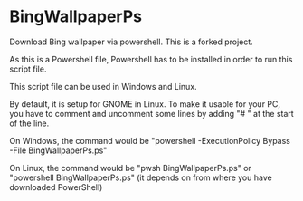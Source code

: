 # BingWallpaperPs
Download Bing wallpaper via powershell.
This is a forked project.

As this is a Powershell file, Powershell has to be installed in order to run this script file.

This script file can be used in Windows and Linux. 

By default, it is setup for GNOME in Linux. To make it usable for your PC, you have to comment and uncomment some lines by adding "# " at the start of the line.

On Windows, the command would be "powershell -ExecutionPolicy Bypass -File BingWallpaperPs.ps"

On Linux, the command would be "pwsh BingWallpaperPs.ps" or "powershell BingWallpaperPs.ps" (it depends on from where you have downloaded PowerShell)
